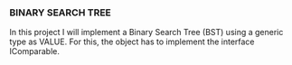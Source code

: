 ### BINARY SEARCH TREE  

In this project I will implement a Binary Search Tree (BST) using a generic type as VALUE. For this, the object has to implement the interface IComparable. 